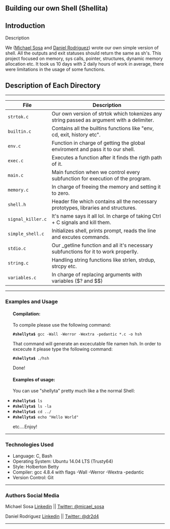 <!DOCTYPE html>
<html lang="en">
	<body>
			<article>
				<h1>
					Building our own Shell (Shellita)
				</h1>
				<h2>
					Introduction
				</h2>
				<p>Description</p>
				<p>We (<a href="https://twitter.com/micael_sosa">Michael Sosa</a> and <a href="https://twitter.com/micael_sosa">Daniel Rodriguez</a>) wrote our own simple version of shell. All the outputs and exit statuses should return the same as sh's. This project focused on memory, sys calls, pointer, structures, dynamic memory allocation etc. It took us 10 days with 2 daily hours of work in average, there were limitations in the usage of some functions.</p>
				<h2>
					Description of Each Directory
				</h2>
				<hr>
				<table>
					<thead>
						<tr>
							<th>File</th>
							<th>Description</th>
						</tr>
					</thead>
					<tbody>
						<tr>
							<td><code>strtok.c</code></td>
							<td>Our own version of strtok which tokenizes any string passed as argument with a delimiter.</td>
						</tr>
						<tr>
							<td><code>builtin.c</code></td>
							<td>Contains all the builtins functions like "env, cd, exit, history etc".</td>
						</tr>
						<tr>
							<td><code>env.c</code></td>
							<td>Function in charge of getting the global enviroment and pass it to our shell.</td>
						</tr>
						<tr>
							<td><code>exec.c</code></td>
							<td>Executes a function after it finds the rigth path of it.</td>
						</tr>
						<tr>
							<td><code>main.c</code></td>
							<td>Main function when we control every subfunction for execution of the program.</td>
						</tr>
						<tr>
							<td><code>memory.c</code></td>
							<td>In charge of freeing the memory and setting it to zero.</td>
						</tr>
						<tr>
							<td><code>shell.h</code></td>
							<td>Header file which contains all the necessary prototypes, libraries and structures.</td>
						</tr>
						<tr>
							<td><code>signal_killer.c</code></td>
							<td>It's name says it all lol. In charge of taking Ctrl + C signals and kill them.</td>
						</tr>
						<tr>
							<td><code>simple_shell.c</code></td>
							<td>Initializes shell, prints prompt, reads the line and excutes commands.</td>
						</tr>
						<tr>
							<td><code>stdio.c</code></td>
							<td>Our _getline function and all it's necessary subfunctions for it to work properlly.</td>
						</tr>
						<tr>
							<td><code>string.c</code></td>
							<td>Handling string functions like strlen, strdup, strcpy etc.</td>
						</tr>
						<tr>
							<td><code>variables.c</code></td>
							<td>In charge of replacing arguments with variables ($? and $$)</td>
						</tr>
					</tbody>
				</table>
				<hr>
				<h3>
					Examples and Usage
				</h3>
				<ul>
					<h4>Compilation:</h4>
					<p>To compile please use the following command:</p>
					<code><strong>#shellyta$ </strong>gcc -Wall -Werror -Wextra -pedantic *.c -o hsh</code>
					<p>That command will generate an excecutable file namen hsh. In order to excecute it please type the following command:</p>
					<code><strong>#shellyta$ </strong>./hsh</code>
					<p>Done!</p>
					<h4>Examples of usage:</h4>
					<p>You can use "shellyta" pretty much like a the normal Shell:</p>
					<li><code><strong>#shellyta$ </strong>ls</code></li>
					<li><code><strong>#shellyta$ </strong>ls -la</code></li>
					<li><code><strong>#shellyta$ </strong>cd ../</code></li>
					<li><code><strong>#shellyta$ </strong>echo "Hello World"</code></li>
					<p>etc....Enjoy!</p>
				</ul>
				<hr>
				<h3>
					Technologies Used
				</h3>
				<ul>
					<li>Language: C, Bash</li>
					<li>Operating System: Ubuntu 14.04 LTS (Trusty64)</li>
					<li>Style: Holberton Betty</li>
					<li>Compiler: gcc 4.8.4 with flags -Wall -Werror -Wextra -pedantic</li>
					<li>Version Control: Git</li>
				</ul>
				<hr>
				<h3>
					Authors Social Media
				</h3>
				<p>Michael Sosa <a href="https://www.linkedin.com/in/michael-sosa/" rel="nofollow">Linkedin</a> || <a href="https://twitter.com/micael_sosa" rel="nofollow">Twitter: @micael_sosa</a></p>
				<p>Daniel Rodriguez <a href="https://www.linkedin.com/in/dr2d4/" rel="nofollow">Linkedin</a> || <a href="https://twitter.com/dr2d4" rel="nofollow">Twitter: @dr2d4</a></p>
				<hr>
			</article>
	</body>
</html>
